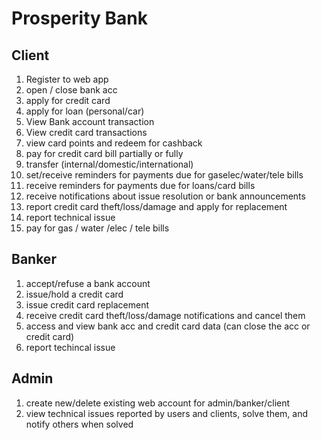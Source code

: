 # Prosperity Bank

## Client

1. Register to web app
2. open / close bank acc
3. apply for credit card
4. apply for loan (personal/car)
5. View Bank account transaction
6. View credit card transactions
7. view card points and redeem for cashback
8. pay for credit card bill partially or fully
9. transfer (internal/domestic/international)
10. set/receive reminders for payments due for gaselec/water/tele bills
11. receive reminders for payments due for loans/card bills
12. receive notifications about issue resolution or bank announcements
13. report credit card theft/loss/damage and apply for replacement
14. report technical issue
15. pay for gas / water /elec / tele bills

## Banker

1. accept/refuse a bank account
2. issue/hold a credit card
3. issue credit card replacement
4. receive credit card theft/loss/damage notifications and cancel them
5. access and view bank acc and credit card data (can close the acc or credit card)
6. report techincal issue

## Admin

1. create new/delete existing web account for admin/banker/client
2. view technical issues reported by users and clients, solve them, and notify others when solved
